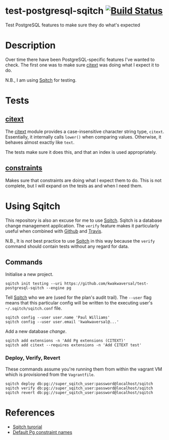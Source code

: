 # test-postgresql-sqitch [![Build Status](https://travis-ci.org/kwakwaversal/test-postgresql-sqitch.svg?branch=master)](https://travis-ci.org/kwakwaversal/test-postgresql-sqitch)
Test PostgreSQL features to make sure they do what's expected

# Description
Over time there have been PostgreSQL-specific features I've wanted to check.
The first one was to make sure [citext] was doing what I expect it to do.

N.B., I am using [Sqitch] for testing.

# Tests

## [citext]
The [citext] module provides a case-insensitive character string type, `citext`.
Essentially, it internally calls `lower()` when comparing values. Otherwise, it
behaves almost exactly like `text`.

The tests make sure it does this, and that an index is used appropriately.

## [constraints]
Makes sure that constraints are doing what I expect them to do. This is not
complete, but I will expand on the tests as and when I need them.

# Using Sqitch
This repository is also an excuse for me to use [Sqitch]. Sqitch is a database
change management application. The `verify` feature makes it particularly useful
when combined with [Github] and [Travis].

N.B., It is *not* best practice to use [Sqitch] in this way because the `verify`
command should contain tests without any regard for data.

## Commands
Initialise a new project.

```
sqitch init testing --uri https://github.com/kwakwaversal/test-postgresql-sqitch --engine pg
```

Tell [Sqitch] who we are (used for the plan's audit trail). The `--user` flag
means that this particular config will be written to the executing user's
`~/.sqitch/sqitch.conf` file.

```
sqitch config --user user.name 'Paul Williams'
sqitch config --user user.email 'kwakwaversal@...'
```

Add a new database *change*.

```
sqitch add extensions -n 'Add Pg extensions (CITEXT)'
sqitch add citext --requires extensions -n 'Add CITEXT test'
```

### Deploy, Verify, Revert
These commands assume you're running them from within the vagrant VM which is
provisioned from the `Vagrantfile`.

```
sqitch deploy db:pg://super_sqitch_user:password@localhost/sqitch
sqitch verify db:pg://super_sqitch_user:password@localhost/sqitch
sqitch revert db:pg://super_sqitch_user:password@localhost/sqitch
```

# References
* [Sqitch turorial](https://metacpan.org/pod/distribution/App-Sqitch/lib/sqitchtutorial.pod)
* [Default Pg constraint names](https://stackoverflow.com/a/4108266/1182273)

[citext]: https://www.postgresql.org/docs/current/static/citext.html
[constraints]: https://www.postgresql.org/docs/current/static/ddl-constraints.html
[Github]: https://github.com/
[Sqitch]: http://sqitch.org/
[Travis]: https://travis-ci.org/
